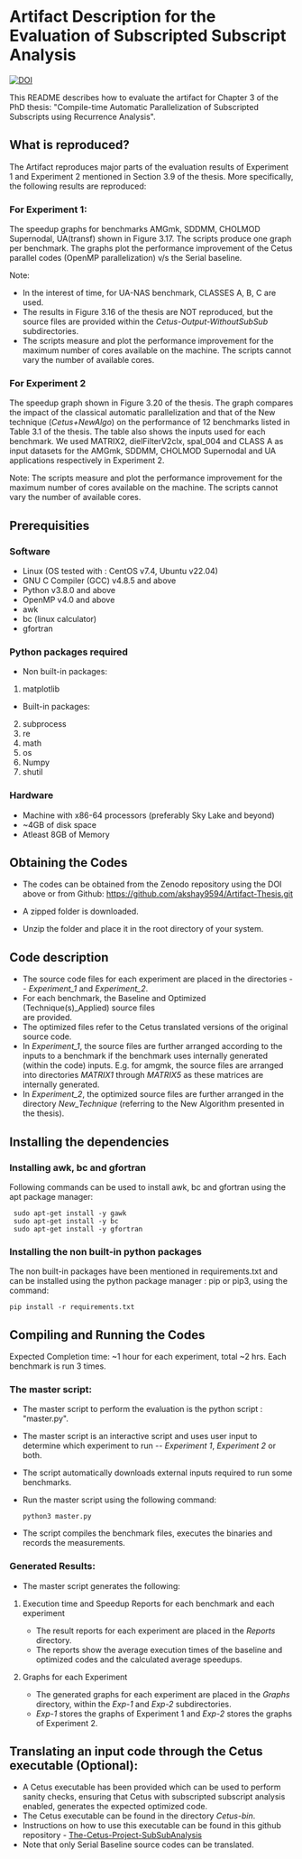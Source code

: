 # Artifact Description for the Evaluation of Subscripted Subscript Analysis

[![DOI](https://zenodo.org/badge/DOI/10.5281/zenodo.10239883.svg)](https://doi.org/10.5281/zenodo.10239883)


This README describes how to evaluate the artifact for Chapter 3 of the PhD thesis: 
"Compile-time Automatic Parallelization of Subscripted Subscripts using Recurrence Analysis".

## What is reproduced?
The Artifact reproduces major parts of the evaluation results of Experiment 1 and 
Experiment 2 mentioned in Section 3.9 of the thesis. More specifically, the following results are
reproduced:

### For Experiment 1:
The speedup graphs for benchmarks AMGmk, SDDMM, CHOLMOD Supernodal, UA(transf) shown in Figure 3.17. 
The scripts produce one graph per benchmark. The graphs plot the performance improvement of the
Cetus parallel codes (OpenMP parallelization) v/s the Serial baseline.

Note: 
- In the interest of time, for UA-NAS benchmark, CLASSES A, B, C are used.
- The results in Figure 3.16 of the thesis are NOT reproduced, but the source files are provided
  within the *Cetus-Output-WithoutSubSub* subdirectories.
- The scripts measure and plot the performance improvement for the maximum number of cores 
  available on the machine. The scripts cannot vary the number of available cores.

### For Experiment 2

The speedup graph shown in Figure 3.20 of the thesis. The graph compares the impact of the classical
automatic parallelization and that of the New technique (*Cetus+NewAlgo*) on the performance 
of 12 benchmarks listed in Table 3.1 of the thesis. The table also shows the inputs used for each benchmark. 
We used MATRIX2, dielFilterV2clx, spal_004 and CLASS A as input datasets for the AMGmk, SDDMM, 
CHOLMOD Supernodal and UA applications respectively in Experiment 2.

Note:
  The scripts measure and plot the performance improvement for the maximum number of cores 
  available on the machine. The scripts cannot vary the number of available cores.

## Prerequisities
### Software
 - Linux (OS tested with : CentOS v7.4, Ubuntu v22.04)
 - GNU C Compiler (GCC) v4.8.5 and above
 - Python v3.8.0 and above
 - OpenMP v4.0 and above
 - awk
 - bc (linux calculator)
 - gfortran

### Python packages required
- Non built-in packages:
1. matplotlib
 - Built-in packages:
2. subprocess
3. re
4. math
5. os
6. Numpy
7. shutil

### Hardware
 - Machine with x86-64 processors (preferably Sky Lake and beyond)
 - ~4GB of disk space
 - Atleast 8GB of Memory

## Obtaining the Codes
- The codes can be obtained from the Zenodo repository using the DOI above or from Github:
  https://github.com/akshay9594/Artifact-Thesis.git

- A zipped folder is downloaded. 

- Unzip the folder and place it in the root directory of your system.

## Code description
- The source code files for each experiment are placed in the directories -- *Experiment_1*
    and *Experiment_2*.
- For each benchmark, the Baseline and Optimized (Technique(s)_Applied) source files  
  are provided.
- The optimized files refer to the Cetus translated versions of the original source code.
- In *Experiment_1*, the source files are further arranged according to the inputs to a 
  benchmark if the benchmark uses internally generated (within the code) inputs. 
  E.g. for amgmk, the source files are arranged into directories *MATRIX1* through *MATRIX5* 
  as these matrices are internally generated. 
- In *Experiment_2*, the optimized source files are further arranged in the directory
  *New_Technique* (referring to the New Algorithm presented in the thesis).

## Installing the dependencies

### Installing awk, bc and gfortran

Following commands can be used to install awk, bc and gfortran using the apt package manager:

```
 sudo apt-get install -y gawk
 sudo apt-get install -y bc
 sudo apt-get install -y gfortran
```

### Installing the non built-in python packages
The non built-in packages have been mentioned in requirements.txt and can be installed 
using the python package manager : pip or pip3, using the command:
```
pip install -r requirements.txt
```

## Compiling and Running the Codes

Expected Completion time: ~1 hour for each experiment, total ~2 hrs.
Each benchmark is run 3 times.

### The master script:

- The master script to perform the evaluation is the python script : "master.py".
- The master script is an interactive script and uses user input to determine which 
  experiment to run -- *Experiment 1*, *Experiment 2* or both.
- The script automatically downloads external inputs required to run some benchmarks.
- Run the master script using the following command:

    ```
    python3 master.py
    ```
- The script compiles the benchmark files, executes the binaries and records the measurements. 

### Generated Results:

- The master script generates the following:

1. Execution time and Speedup Reports for each benchmark and each experiment
   - The result reports for each experiment are placed in the *Reports* directory.
   - The reports show the average execution times of the baseline and optimized codes
     and the calculated average speedups.

2. Graphs for each Experiment
   - The generated graphs for each experiment are placed in the *Graphs* directory,
     within the *Exp-1* and *Exp-2* subdirectories.
   - *Exp-1* stores the graphs of Experiment 1 and *Exp-2* stores the graphs of Experiment 2.

     
## Translating an input code through the Cetus executable (Optional):

- A Cetus executable has been provided which can be used to perform sanity checks, ensuring that
  Cetus with subscripted subscript analysis enabled, generates the expected optimized code.
- The Cetus executable can be found in the directory *Cetus-bin*.
- Instructions on how to use this executable can be found in this github repository - 
  [The-Cetus-Project-SubSubAnalysis](https://github.com/akshay9594/The-Cetus-Project/tree/SubSub_Analysis)
- Note that only Serial Baseline source codes can be translated.
